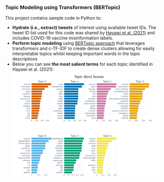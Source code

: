 ### Topic Modeling using Transformers (BERTopic)

This project contains sample code in Python to: 
* **Hydrate (i.e., extract) tweets** of interest using available tweet IDs. The tweet ID list used for this code was shared by [Hayawi et al. (2021)](https://github.com/sakibsh/ANTiVax/blob/main/Labeled/ids.txt) and includes COVID-19 vaccine misinformation labels.
* **Perform topic modeling** using [BERTopic approach](https://maartengr.github.io/BERTopic/index.html) that leverages transformers and c-TF-IDF to create dense clusters allowing for easily interpretable topics whilst keeping important words in the topic descriptions
* Below you can see **the most salient terms** for each topic identified in Hayawi et al. (2021):
![My Image](images/8topics.png)
